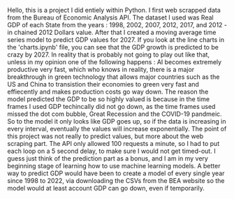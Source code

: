 Hello, this is a project I did entiely within Python. I first web scrapped data from the Bureau of Economic Analysis API. The dataset I used was Real GDP of each State from the years : 1998, 2002, 2007, 2012, 2017, and 2012 - in chained 2012 Dollars value. After that I created a moving average time series model to predict GDP values for 2027. If you look at the line 
charts in the 'charts.ipynb' file, you can see that the GDP growth is predicted to be crazy by 2027. In reality that is probably not going to play out like that, unless in my opinion one of the following happens : AI becomes extremely productive very fast, which who knows in reality, there is a major breakthrough in green technology that allows major countries such
as the US and China to transistion their economies to green very fast and effiecently and makes production costs go way down. The reason the model predicted the GDP to be so highly valued is because in the time frames I used GDP techincally did not go down, as the time frames used missed the dot com bubble, Great Recession and the COVID-19 pandmeic. So to the 
model it only looks like GDP goes up, so if the data is increasing in every interval, eventually the values will increase exponentially. The point of this project was not really to predict values, but more about the web scraping part. The API only allowed 100 requests a minute, so I had to put each loop on a 5 second delay, to make sure I would not get timed-out. 
I guess just think of the prediction part as a bonus, and I am in my very beginning stage of learning how to use machine learning models. A better way to predict GDP would have been to create a model of every single year since 1998 to 2022, via downloading the CSVs from the BEA website so the model would at least account GDP can go down, even if temporarily.
